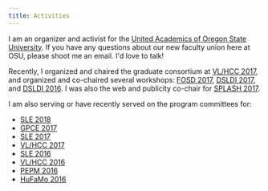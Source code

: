```yaml
---
title: Activities
---
```


I am an organizer and activist for the [United Academics of Oregon State
University](http://uaosu.org). If you have any questions about our new faculty
union here at OSU, please shoot me an email. I'd love to talk!

Recently, I organized and chaired the graduate consortium at [VL/HCC
2017][VLHCC17], and organized and co-chaired several workshops: [FOSD
2017][FOSD17], [DSLDI 2017][DSLDI17], and [DSLDI 2016][DSLDI16]. I was also the
web and publicity co-chair for [SPLASH 2017](http://2017.splashcon.org).

I am also serving or have recently served on the program committees for:

 * [SLE 2018][SLE18]
 * [GPCE 2017][GPCE17]
 * [SLE 2017][SLE17]
 * [VL/HCC 2017][VLHCC17]
 * [SLE 2016][SLE16]
 * [VL/HCC 2016][VLHCC16]
 * [PEPM 2016][PEPM16]
 * [HuFaMo 2016][HuFaMo16]

<!--
 * [VL/HCC 2015][VLHCC15] (also showpieces co-chair, and on the grad consortium committee)
 * [VaMoS 2015][VaMoS15]
-->

[DSLDI16]: http://2016.splashcon.org/track/dsldi2016
[DSLDI17]: http://2017.splashcon.org/track/dsldi-2017
[FOSD17]: http://2017.splashcon.org/track/fosd-2017
[GPCE17]: http://conf.researchr.org/track/gpce-2017/gpce-2017-GPCE-2017
[HuFaMo16]: http://hufamo.compute.dtu.dk/
[PEPM16]: http://conf.researchr.org/track/POPL-2016/pepm-2016-main#Call-for-Papers
[SLE16]: http://conf.researchr.org/home/sle-2016
[SLE17]: http://conf.researchr.org/track/sle-2017/sle-2017-papers
[SLE18]: https://conf.researchr.org/track/sle-2018/papers
[VLHCC17]: https://sites.google.com/site/vlhcc2017/
[VaMoS15]: http://vamos.sse.uni-hildesheim.de
[VLHCC15]: https://sites.google.com/site/vlhcc2015/home
[VLHCC16]: https://sites.google.com/site/vlhcc2016/home
